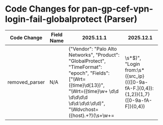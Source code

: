 # Code Changes for pan-gp-cef-vpn-login-fail-globalprotect (Parser)

| Code Change | Field Name | 2025.11.1 | 2025.12.1 |
|-------------|------------|-----------|------------|
| removed_parser | N/A | {"Vendor": "Palo Alto Networks", "Product": "GlobalProtect", "TimeFormat": "epoch", "Fields": ["\Wrt=({time}\d{13})", "\Wrt=({time}\w+ \d\d \d\d\d\d \d\d:\d\d:\d\d)", "\Wdvchost=({host}.+?)(\s+\w+=|\s*$)", "Login from:\s*({src_ip}((([0-9a-fA-F.]{0,4}):{1,2}){1,7}([0-9a-fA-F]){0,4})|(((25[0-5]|(2[0-4]|1\d|[0-9]|)\d)\.?\b){4}))(:({src_port}\d+))?", "User name:\s+(({domain}[^\\]+)\\+)?({user}[\w\.\-\!\#\^\~]{1,40}\$?)\.?(\s|,|\"|$)", "User name:\s+({email_address}[^@\s]+@[^\s,]+),", "Client OS( version)?:\s+({os}[^\":]+)(,|\.)", "\Wreason=({failure_reason}.+?)(\s+\w+=|\s*$)"], "Name": "pan-gp-cef-vpn-login-fail-globalprotect", "Conditions": ["CEF:", "|Palo Alto Networks|", "globalprotect", "GlobalProtect gateway user login failed"], "ParserVersion": "v1.0.0"} | N/A |